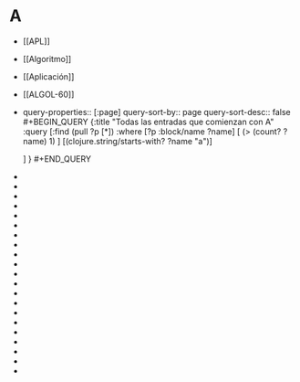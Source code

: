 # A
- [[APL]]
- [[Algoritmo]]
- [[Aplicación]]
- [[ALGOL-60]]
- query-properties:: [:page]
  query-sort-by:: page
  query-sort-desc:: false
  #+BEGIN_QUERY
  {:title "Todas las entradas que comienzan con A"
   :query [:find (pull ?p [*])
           :where 
           [?p :block/name ?name]
           [ (> (count? ?name) 1) ]
  	 [(clojure.string/starts-with? ?name "a")]
           
  	 ]
  }
  #+END_QUERY
-
-
-
-
-
-
-
-
-
-
-
-
-
-
-
-
-
-
-
-
-